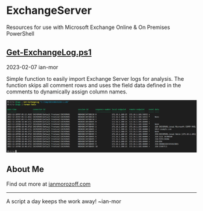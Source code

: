 # ExchangeServer
Resources for use with Microsoft Exchange Online &amp; On Premises PowerShell

## [Get-ExchangeLog.ps1](Get-ExchangeLog)

2023-02-07
ian-mor

Simple function to easily import Exchange Server logs for analysis.  The function skips all comment rows and uses the field data defined in the comments to dynamically assign column names.

![Example log import](Get-ExchangeLog/Images/05_02_Imported_Log_Data.png)

## About Me
Find out more at [ianmorozoff.com](https://ianmorozoff.com/)

---

A script a day keeps the work away!  ~ian-mor
